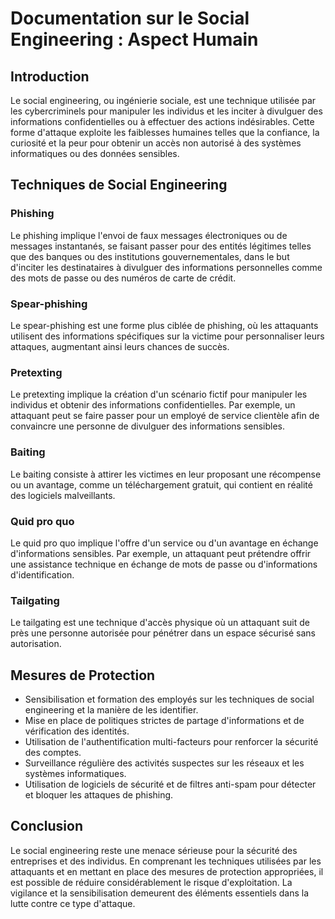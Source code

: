 # Documentation sur le Social Engineering : Aspect Humain

## Introduction
Le social engineering, ou ingénierie sociale, est une technique utilisée par les cybercriminels pour manipuler les individus et les inciter à divulguer des informations confidentielles ou à effectuer des actions indésirables. Cette forme d'attaque exploite les faiblesses humaines telles que la confiance, la curiosité et la peur pour obtenir un accès non autorisé à des systèmes informatiques ou des données sensibles.

## Techniques de Social Engineering

### Phishing
Le phishing implique l'envoi de faux messages électroniques ou de messages instantanés, se faisant passer pour des entités légitimes telles que des banques ou des institutions gouvernementales, dans le but d'inciter les destinataires à divulguer des informations personnelles comme des mots de passe ou des numéros de carte de crédit.

### Spear-phishing
Le spear-phishing est une forme plus ciblée de phishing, où les attaquants utilisent des informations spécifiques sur la victime pour personnaliser leurs attaques, augmentant ainsi leurs chances de succès.

### Pretexting
Le pretexting implique la création d'un scénario fictif pour manipuler les individus et obtenir des informations confidentielles. Par exemple, un attaquant peut se faire passer pour un employé de service clientèle afin de convaincre une personne de divulguer des informations sensibles.

### Baiting
Le baiting consiste à attirer les victimes en leur proposant une récompense ou un avantage, comme un téléchargement gratuit, qui contient en réalité des logiciels malveillants.

### Quid pro quo
Le quid pro quo implique l'offre d'un service ou d'un avantage en échange d'informations sensibles. Par exemple, un attaquant peut prétendre offrir une assistance technique en échange de mots de passe ou d'informations d'identification.

### Tailgating
Le tailgating est une technique d'accès physique où un attaquant suit de près une personne autorisée pour pénétrer dans un espace sécurisé sans autorisation.

## Mesures de Protection

- Sensibilisation et formation des employés sur les techniques de social engineering et la manière de les identifier.
- Mise en place de politiques strictes de partage d'informations et de vérification des identités.
- Utilisation de l'authentification multi-facteurs pour renforcer la sécurité des comptes.
- Surveillance régulière des activités suspectes sur les réseaux et les systèmes informatiques.
- Utilisation de logiciels de sécurité et de filtres anti-spam pour détecter et bloquer les attaques de phishing.

## Conclusion
Le social engineering reste une menace sérieuse pour la sécurité des entreprises et des individus. En comprenant les techniques utilisées par les attaquants et en mettant en place des mesures de protection appropriées, il est possible de réduire considérablement le risque d'exploitation. La vigilance et la sensibilisation demeurent des éléments essentiels dans la lutte contre ce type d'attaque.
